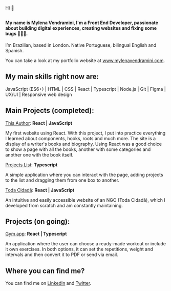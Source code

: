 Hi 👋 

##
#### My name is Mylena Vendramini, I'm a Front End Developer, passionate about building digital experiences, creating websites and fixing some bugs 👩🏻‍💻. 

I’m Brazilian, based in London. Native Portuguese, bilingual English and Spanish.

You can take a look at my portfolio website at www.mylenavendramini.com. 

## My main skills right now are:

JavaScript (ES6+) | HTML | CSS | React | Typescript | Node.js | Git | Figma | UX/UI | Responsive web design

## Main Projects (completed):

[This Author](https://this-author.netlify.app/):
**React | JavaScript**

My first website using React. With this project, I put into practice everything I learned about components, hooks, roots and much more. The site is a display of a writer's books and biography. Using React was a good choice to show a page with all the books, another with some categories and another one with the book itself.

[Projects List](https://github.com/mylenavendramini/Projects-List): 
**Typescript**

A simple application where you can interact with the page, adding projects to the list and dragging them from one box to another.

[Toda Cidadã](https://todacidada.com/): 
**React | JavaScript**

An intuitive and easily accessible website of an NGO (Toda Cidadã), which I developed from scratch and am constantly maintaining.

## Projects (on going):
[Gym app](https://github.com/mylenavendramini/gym-app): **React | Typescript**

An application where the user can choose a ready-made workout or include it own exercises. In both options, it can set the repetitions, weight and intervals and then convert it to PDF or send via email.

## Where you can find me?

You can find me on [Linkedin](https://www.linkedin.com/in/mylenavendramini/) and [Twitter](https://twitter.com/mmvendramini). 

<!---
mylenavendramini/mylenavendramini is a ✨ special ✨ repository because its `README.md` (this file) appears on your GitHub profile.
You can click the Preview link to take a look at your changes.
--->
